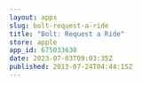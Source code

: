 ```yaml
---
layout: apps
slug: bolt-request-a-ride
title: "Bolt: Request a Ride"
store: apple
app_id: 675033630
date: 2023-07-03T09:03:35Z
published: 2013-07-24T04:44:15Z
---
```

